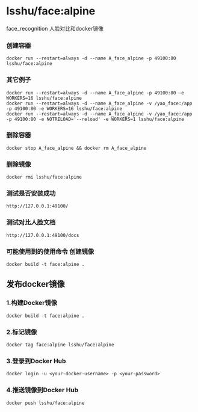# lsshu/face:alpine
face_recognition 人脸对比和docker镜像

### 创建容器
```shell
docker run --restart=always -d --name A_face_alpine -p 49100:80 lsshu/face:alpine
```

### 其它例子
```shell
docker run --restart=always -d --name A_face_alpine -p 49100:80 -e WORKERS=16 lsshu/face:alpine
docker run --restart=always -d --name A_face_alpine -v /yao_face:/app -p 49100:80 -e WORKERS=16 lsshu/face:alpine
docker run --restart=always -d --name A_face_alpine -v /yao_face:/app -p 49100:80 -e NOTRELOAD='--reload' -e WORKERS=1 lsshu/face:alpine
```

### 删除容器
```shell
docker stop A_face_alpine && docker rm A_face_alpine
```

### 删除镜像
```shell
docker rmi lsshu/face:alpine
```

### 测试是否安装成功
```http request
http://127.0.0.1:49100/
```

### 测试对比人脸文档
```http request
http://127.0.0.1:49100/docs
```

### 可能使用到的使用命令 创建镜像
```shell
docker build -t face:alpine .
```

## 发布docker镜像
### 1.构建Docker镜像
```shell
docker build -t face:alpine .
```

### 2.标记镜像
```shell
docker tag face:alpine lsshu/face:alpine
```

### 3.登录到Docker Hub
```shell
docker login -u <your-docker-username> -p <your-password>
```

### 4.推送镜像到Docker Hub
```shell
docker push lsshu/face:alpine
```